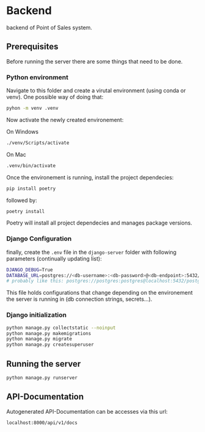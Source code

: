 # Backend

backend of Point of Sales system.

## Prerequisites
Before running the server there are some things that need to be done.

### Python environment

Navigate to this folder and create a virutal environment (using conda or venv). One possible way of doing that:

```bash
pyhon -m venv .venv
```

Now activate the newly created environement:

On Windows
```bash
./venv/Scripts/activate
```

On Mac
```bash
.venv/bin/activate
```

Once the environement is running, install the project dependecies:

```bash
pip install poetry
```
followed by:
```bash
poetry install
```
Poetry will install all project dependecies and manages package versions.

### Django Configuration

finally, create the `.env` file in the `django-server` folder with following parameters (continually updating list):

```bash
DJANGO_DEBUG=True
DATABASE_URL=postgres://<db-username>:<db-password>@<db-endpoint>:5432/<db-name>
# probably like this: postgres://postgres:postgres@localhost:5432/postgres
```

This file holds configurations that change depending on the environement the server is running in (db connection strings, secrets...).



### Django initialization

```bash
python manage.py collectstatic --noinput  
python manage.py makemigrations
python manage.py migrate
python manage.py createsuperuser
```

## Running the server

```bash
python manage.py runserver
```

## API-Documentation
Autogenerated API-Documentation can be accesses via this url:

```
localhost:8000/api/v1/docs
```
